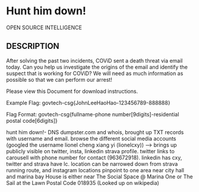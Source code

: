 # Hunt him down!

OPEN SOURCE INTELLIGENCE

## DESCRIPTION
After solving the past two incidents, COViD sent a death threat via email today. Can you help us investigate the origins of the email and identify the suspect that is working for COViD? We will need as much information as possible so that we can perform our arrest!

Please view this Document for download instructions.

Example Flag: govtech-csg{JohnLeeHaoHao-123456789-888888}

Flag Format: govtech-csg{fullname-phone number[9digits]-residential postal code[6digits]}


hunt him down!- DNS dumpster.com and whois, brought up TXT records with username and email.
browse the different social media accounts (googled the username lionel cheng xiang yi (lionelcxy)) --> brings up publicly visible on twitter, insta, linkedin
strava profile. twitter links to carousell with phone number for contact (963672918). linkedin has cxy, twitter and strava have lc.
location can be narrowed down from strava running route, and instagram locations pinpoint to one area near city hall and marina bay
House is either near The Social Space @ Marina One or The Sail at the Lawn Postal Code 018935 (Looked up on wikipedia)
